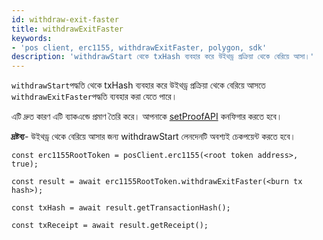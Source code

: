```yaml
---
id: withdraw-exit-faster
title: withdrawExitFaster
keywords:
- 'pos client, erc1155, withdrawExitFaster, polygon, sdk'
description: 'withdrawStart থেকে txHash ব্যবহার করে উইথড্র প্রক্রিয়া থেকে বেরিয়ে আসা।'
---
```


`withdrawStart`পদ্ধতি থেকে txHash ব্যবহার করে উইথড্র প্রক্রিয়া থেকে বেরিয়ে আসতে `withdrawExitFaster`পদ্ধতি ব্যবহার করা যেতে পারে।

এটি দ্রুত কারণ এটি ব্যাকএন্ডে প্রমাণ তৈরি করে। আপনাকে [setProofAPI](/docs/develop/ethereum-polygon/matic-js/set-proof-api) কনফিগার করতে হবে।

**দ্রষ্টব্য**- উইথড্র থেকে বেরিয়ে আসার জন্য withdrawStart লেনদেনটি অবশ্যই চেকপয়েন্ট করতে হবে।

```
const erc1155RootToken = posClient.erc1155(<root token address>, true);

const result = await erc1155RootToken.withdrawExitFaster(<burn tx hash>);

const txHash = await result.getTransactionHash();

const txReceipt = await result.getReceipt();

```
